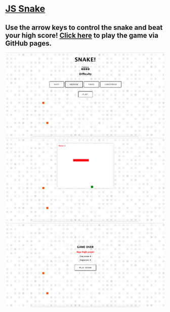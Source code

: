# [JS Snake](https://tobyjbrown.github.io/js-snake/)

## Use the arrow keys to control the snake and beat your high score! [Click here](https://tobyjbrown.github.io/js-snake/) to play the game via GitHub pages.

![title screen](https://github.com/tobyjbrown/js-snake/blob/master/images/title-screen.png)
![gameplay](https://github.com/tobyjbrown/js-snake/blob/master/images/gameplay.png)
![game over](https://github.com/tobyjbrown/js-snake/blob/master/images/game-over.png)